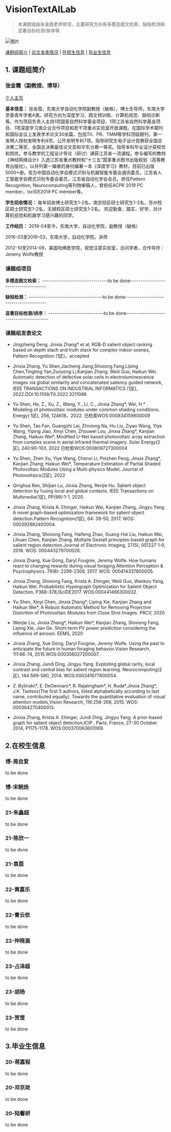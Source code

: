 # VisionTextAILab
> 本课题组由张金霞老师带领，主要研究方向有多模态图文检索、缺陷检测和显著目标检测/排序等

![图片](https://pic1.zhimg.com/v2-560777647c8d0f7bb55aa42c348aceb8_1440w.jpg?source=172ae18b)

[课题组简介](#1) | [论文发表情况](#2) | [在校生信息](#3) | [毕业生信息](#4)

<p id="1"></p>

## 1. 课题组简介

### 张金霞（副教授、博导）

[个人主页](https://automation.seu.edu.cn/zjx/list.htm)

**基本信息：** 张金霞，东南大学自动化学院副教授（破格），博士生导师，东南大学至善青年学者A类。研究方向为深度学习、图文预训练、计算机视觉、缺陷诊断等。作为项目负责人主持1项国家自然科学基金项目、1项江苏省自然科学基金项目、1项深度学习类企业合作项目和若干项重点实验室开放课题。在国际学术期刊和国际会议上发表学术论文30余篇，包括TII、PR、TMM等学科顶级期刊。第一发明人授权发明专利4项，公开发明专利7项。指导研究生电子设计竞赛获全国总决赛二等奖、全国总决赛最佳论文奖和华东分赛一等奖。指导本科毕业设计获校优和院优。参与教学的工程设计导论（研讨）课获江苏省一流课程。参与编写的教材《神经网络设计》入选江苏省重点教材和“十三五”国家重点图书出版规划（高等教育出版社）。以并列第一编者的身份编著一本《深度学习》教材，目前已出版5000+册。现为中国自动化学会模式识别与机器智能专委会通讯委员，江苏省人工智能学会模式识别专委会委员，江苏省自动化学会会员。担任Pattern Recognition, Neurocomputing等刊物审稿人，曾担任ACPR 2019 PC member，IscIDE2019 PC member等。

**学生招收情况：** 每年招收博士研究生1-2名，南京校区硕士研究生1-2名，苏州校区硕士研究生1-2名，无锡校区硕士研究生1-2名。
欢迎勤奋、踏实、好学、对计算机视觉和机器学习感兴趣的同学。

**工作经历：**
2019-04至今，东南大学，自动化学院，副教授（破格）

2016-03至2019-03，东南大学，自动化学院，讲师

2012-10至2014-09，美国哈佛医学院，视觉注意实验室，访问学者，合作导师：Jeremy Wolfe教授

### 课题组项目

**多模态图文检索：** --------------------------------to be done-------------------------------------

**缺陷检测：** ------------------------------------to be done---------------------------------------

**显著目标检测/排序：** ---------------------------to be done----------------------------------------

<p id="2"></p>

### 课题组发表论文

- Jingzheng Deng, Jinxia Zhang* et al, RGB-D salient object ranking based on depth stach and truth stack for complex indoor scenes, Pattern Recognition (1区)，accepted

-  Jinxia Zhang, Yu Shen,Jiacheng Jiang,Shixiong Fang,Liping Chen,Tingting Yan,Zuoyong Li,Kanjian Zhang, Weili Guo, Haikun Wei. Automatic detection of defective solar cells in electroluminescence images via global similarity and concatenated saliency guided network, IEEE TRANSACTIONS ON INDUSTRIAL INFORMATICS (1区), 2022.DOI:10.1109/TII.2022.3211088

-  Yu Shen, He, Z., Xu, Z., Wang, Y., Li, C., Jinxia Zhang*, Wei, H.* . Modeling of photovoltaic modules under common shading conditions. Energy( 1区), 256, 124618，2022. 已检索WOS:000834159800009

-  Yu Shen, Tao Fan, Guangzhi Lai, Zhixiong Na, Hu Liu, Ziyao Wang, Yiye Wang, Yiping Jiao, Xinyi Chen, Zhouwei Lou, Jinxia Zhang*, Kanjian Zhang, Haikun Wei*, Modified U-Net based photovoltaic array extraction from complex scene in aerial infrared thermal imagery. Solar Energy(2区), 240:90-103, 2022 已检索WOS:000809727300004

-  Yu Shen, Zhen Xu, Yiye Wang, Chenxi Li, Peizhen Peng, Jinxia Zhang*, Kanjian Zhang, Haikun Wei*, Temperature Estimation of Partial Shaded Photovoltaic  Modules Using a Multi-physics Model, Journal of Photovoltaics(2区), 2022

-  Qinghua Ren, Shijian Lu, Jinxia Zhang, Renjie Hu. Salient object detection by fusing local and global contexts. IEEE Transactions on Multimedia(1区), PP(99):1-1, 2020.

- Jinxia Zhang, Krista A. Ehinger, Haikun Wei, Kanjian Zhang, Jingyu Yang. A novel graph-based optimization framework for salient object detection.Pattern Recognition(1区), 64: 39-50, 2017.  WOS: 000392682400004. 

- Jinxia Zhang, Shixiong Fang, Haifeng Zhao, Guang-Hai Liu, Haikun Wei, Lihuan Chen, Kanjian Zhang. Multiple Gestalt principles-based graph for salient region detection.Journal of Electronic Imaging, 27(5), 051227 1-9, 2018. WOS: 000443279700026.

- Jinxia Zhang, Xue Gong, Daryl Fougnie, Jeremy Wolfe. How humans react to changing rewards during visual foraging.Attention Perception & Psychophysics. 79(8): 2299-2309, 2017. WOS: 000414337800005.

- Jinxia Zhang, Shixiong Fang, Krista A. Ehinger, Weili Guo, Wankou Yang, Haikun Wei. Probabilistic Hypergraph Optimization for Salient Object Detection. P368-378,ISciDE2017. WOS:000441466300032. 

- Yu Shen, Xinyi Chen, Jinxia Zhang*, Liping Xie, Kanjian Zhang and Haikun Wei*, A Robust Automatic Method for Removing Projective Distortion of Photovoltaic Modules from Close Shot Images. PRCV, 2020

- Wenjie Liu, Jinxia Zhang*, Haikun Wei*, Kanjian Zhang, Shixiong Fang, Liping Xie, Jian Ge. Short-term PV power prediction considering the influence of aerosol. EEMS, 2020

- Jinxia Zhang, Xue Gong, Daryl Fougnie, Jeremy Wolfe. Using the past to anticipate the future in human foraging behavior.Vision Research, 111:66-74, 2015.WOS:000356027200007.

- Jinxia Zhang, Jundi Ding, Jingyu Yang. Exploiting global rarity, local contrast and central bias for salient region learning. Neurocomputing(2区), 144:569-580, 2014. WOS:000341677800054.

- Z. Bylinskii*, E. DeGennaro*, R. Rajalingham*, H. Ruda*,Jinxia Zhang*, J.K. Tsotsos(The first 5 authors, listed alphabetically according to last name, contributed equally). Towards the quantitative evaluation of visual attention models,Vision Research, 116:258-268, 2015. WOS: 000364270400013.

- Jinxia Zhang, Krista A. Ehinger, Jundi Ding, Jingyu Yang. A prior-based graph for salient object detection.ICIP , Paris, France, 27-30 October 2014, P1175-1178. WOS:000370063601069.

<p id="3"></p>

## 2.在校生信息
### 博-周自爱
to be done

### 博-宋朝炀
to be done

### 21-朱鑫超
to be done

### 21-陈欣一
to be done

### 21-袁茵
to be done

### 22-黄嘉乐
to be done

### 22-曹云依
to be done

### 22-仲晓涵
to be done

### 23-占泽超
to be done

### 23-胡杨
to be done

### 23-贺莹
to be done

<p id="4"></p>

## 3.毕业生信息
### 20-蒋嘉程
to be done

### 20-邓京政
to be done

### 20-陆馨妍
to be done

